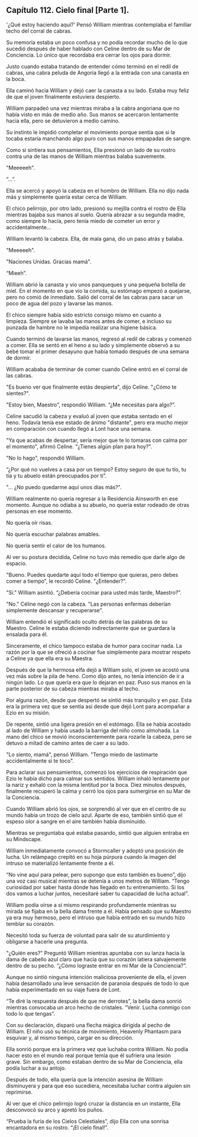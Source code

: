 
## Capítulo 112. Cielo final [Parte 1].


'¿Qué estoy haciendo aquí?' Pensó William mientras contemplaba el familiar techo del corral de cabras.

Su memoria estaba un poco confusa y no podía recordar mucho de lo que sucedió después de haber hablado con Celine dentro de su Mar de Conciencia. Lo único que recordaba era cerrar los ojos para dormir.

Justo cuando estaba tratando de entender cómo terminó en el redil de cabras, una cabra peluda de Angoria llegó a la entrada con una canasta en la boca.

Ella caminó hacia William y dejó caer la canasta a su lado. Estaba muy feliz de que el joven finalmente estuviera despierto.

William parpadeó una vez mientras miraba a la cabra angoriana que no había visto en más de medio año. Sus manos se acercaron lentamente hacia ella, pero se detuvieron a medio camino.

Su instinto le impidió completar el movimiento porque sentía que si la tocaba estaría manchando algo puro con sus manos empapadas de sangre.

Como si sintiera sus pensamientos, Ella presionó un lado de su rostro contra una de las manos de William mientras balaba suavemente.

"Meeeeeh".

“…”.

Ella se acercó y apoyó la cabeza en el hombro de William. Ella no dijo nada más y simplemente quería estar cerca de William.

El chico pelirrojo, por otro lado, presionó su mejilla contra el rostro de Ella mientras bajaba sus manos al suelo. Quería abrazar a su segunda madre, como siempre lo hacía, pero tenía miedo de cometer un error y accidentalmente…

William levantó la cabeza. Ella, de mala gana, dio un paso atrás y balaba.

"Meeeeeh".

"Naciones Unidas. Gracias mamá".

“Mieeh”.

William abrió la canasta y vio unos panqueques y una pequeña botella de miel. En el momento en que vio la comida, su estómago empezó a quejarse, pero no comió de inmediato. Salió del corral de las cabras para sacar un poco de agua del pozo y lavarse las manos.

El chico siempre había sido estricto consigo mismo en cuanto a limpieza. Siempre se lavaba las manos antes de comer, e incluso su punzada de hambre no le impedía realizar una higiene básica.

Cuando terminó de lavarse las manos, regresó al redil de cabras y comenzó a comer. Ella se sentó en el heno a su lado y simplemente observó a su bebé tomar el primer desayuno que había tomado después de una semana de dormir.

William acababa de terminar de comer cuando Celine entró en el corral de las cabras.

"Es bueno ver que finalmente estás despierta", dijo Celine. "¿Cómo te sientes?".

"Estoy bien, Maestro", respondió William. “¿Me necesitas para algo?”.

Celine sacudió la cabeza y evaluó al joven que estaba sentado en el heno. Todavía tenía ese estado de ánimo "distante", pero era mucho mejor en comparación con cuando llegó a Lont hace una semana.

"Ya que acabas de despertar, sería mejor que te lo tomaras con calma por el momento", afirmó Celine. "¿Tienes algún plan para hoy?".

"No lo hago", respondió William.

“¿Por qué no vuelves a casa por un tiempo? Estoy seguro de que tu tío, tu tía y tu abuelo están preocupados por ti”.

"... ¿No puedo quedarme aquí unos días más?".

William realmente no quería regresar a la Residencia Ainsworth en ese momento. Aunque no odiaba a su abuelo, no quería estar rodeado de otras personas en ese momento.

No quería oír risas.

No quería escuchar palabras amables.

No quería sentir el calor de los humanos.

Al ver su postura decidida, Celine no tuvo más remedio que darle algo de espacio.

"Bueno. Puedes quedarte aquí todo el tiempo que quieras, pero debes comer a tiempo”, le recordó Celine. "¿Entender?".

"Sí." William asintió. “¿Debería cocinar para usted más tarde, Maestro?”.

"No." Céline negó con la cabeza. "Las personas enfermas deberían simplemente descansar y recuperarse".

William entendió el significado oculto detrás de las palabras de su Maestro. Celine le estaba diciendo indirectamente que se guardara la ensalada para él.

Sinceramente, el chico tampoco estaba de humor para cocinar nada. La razón por la que se ofreció a cocinar fue simplemente para mostrar respeto a Celine ya que ella era su Maestra.

Después de que la hermosa elfa dejó a William solo, el joven se acostó una vez más sobre la pila de heno. Como dijo antes, no tenía intención de ir a ningún lado. Lo que quería era que lo dejaran en paz. Puso sus manos en la parte posterior de su cabeza mientras miraba al techo.

Por alguna razón, desde que despertó se sintió más tranquilo y en paz. Esta era la primera vez que se sentía así desde que dejó Lont para acompañar a Ezio en su misión.

De repente, sintió una ligera presión en el estómago. Ella se había acostado al lado de William y había usado la barriga del niño como almohada. La mano del chico se movió inconscientemente para rozarle la cabeza, pero se detuvo a mitad de camino antes de caer a su lado.

"Lo siento, mamá", pensó William. "Tengo miedo de lastimarte accidentalmente si te toco".

Para aclarar sus pensamientos, comenzó los ejercicios de respiración que Ezio le había dicho para calmar sus sentidos. William inhaló lentamente por la nariz y exhaló con la misma lentitud por la boca. Diez minutos después, finalmente recuperó la calma y cerró los ojos para sumergirse en su Mar de la Conciencia.

Cuando William abrió los ojos, se sorprendió al ver que en el centro de su mundo había un trozo de cielo azul. Aparte de eso, también sintió que el espeso olor a sangre en el aire también había disminuido.

Mientras se preguntaba qué estaba pasando, sintió que alguien entraba en su Mindscape.

William inmediatamente convocó a Stormcaller y adoptó una posición de lucha. Un relámpago crepitó en su hoja púrpura cuando la imagen del intruso se materializó lentamente frente a él.

“No vine aquí para pelear, pero supongo que esto también es bueno”, dijo una voz casi musical mientras se detenía a unos metros de William. “Tengo curiosidad por saber hasta dónde has llegado en tu entrenamiento. Si los dos vamos a luchar juntos, necesitaré saber tu capacidad de lucha actual”.

William podía oírse a sí mismo respirando profundamente mientras su mirada se fijaba en la bella dama frente a él. Había pensado que su Maestro ya era muy hermoso, pero el intruso que había entrado en su mundo hizo temblar su corazón.

Necesitó toda su fuerza de voluntad para salir de su aturdimiento y obligarse a hacerle una pregunta.

"¿Quién eres?" Preguntó William mientras apuntaba con su lanza hacia la dama de cabello azul claro que hacía que su corazón latiera salvajemente dentro de su pecho. “¿Cómo lograste entrar en mi Mar de la Conciencia?”.

Aunque no sintió ninguna intención maliciosa proveniente de ella, el joven había desarrollado una leve sensación de paranoia después de todo lo que había experimentado en su viaje fuera de Lont.

“Te diré la respuesta después de que me derrotes”, la bella dama sonrió mientras convocaba un arco hecho de cristales. "Venir. Lucha conmigo con todo lo que tengas”.

Con su declaración, disparó una flecha mágica dirigida al pecho de William. El niño usó su técnica de movimiento, Heavenly Phantasm para esquivar y, al mismo tiempo, cargar en su dirección.

Ella sonrió porque era la primera vez que luchaba contra William. No podía hacer esto en el mundo real porque temía que él sufriera una lesión grave. Sin embargo, como estaban dentro de su Mar de Conciencia, ella podía luchar a su antojo.

Después de todo, ella quería que la intención asesina de William disminuyera y para que eso sucediera, necesitaba luchar contra alguien sin reprimirse.

Al ver que el chico pelirrojo logró cruzar la distancia en un instante, Ella desconvocó su arco y apretó los puños.

“Prueba la furia de los Cielos Celestiales”, dijo Ella con una sonrisa encantadora en su rostro. “¡El cielo final!”.
